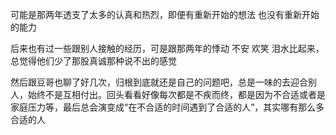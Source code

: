 可能是那两年透支了太多的认真和热烈，即便有重新开始的想法 也没有重新开始的能力

后来也有过一些跟别人接触的经历，可是跟那两年的悸动 不安 欢笑 泪水比起来，总觉得他们少了那股真诚那种说不出的感觉

然后跟豆哥也聊了好几次，归根到底就还是自己的问题吧，总是一味的去迎合别人，始终不是互相付出。回头看看好像每次都是不疾而终，都是因为不合适或者是家庭压力等，最后总会演变成“在不合适的时间遇到了合适的人”，其实哪有那么多合适的人
